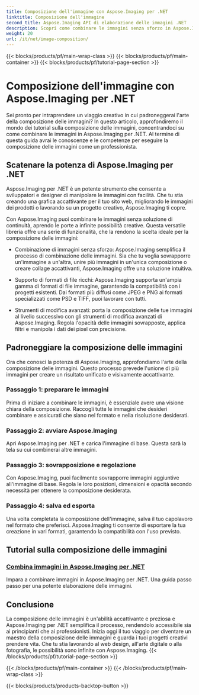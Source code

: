 ```yaml
---
title: Composizione dell'immagine con Aspose.Imaging per .NET
linktitle: Composizione dell'immagine
second_title: Aspose.Imaging API di elaborazione delle immagini .NET
description: Scopri come combinare le immagini senza sforzo in Aspose.Imaging per .NET con i nostri tutorial completi. Migliora le tue capacità di elaborazione delle immagini oggi!
weight: 20
url: /it/net/image-composition/
---
```


{{< blocks/products/pf/main-wrap-class >}}
{{< blocks/products/pf/main-container >}}
{{< blocks/products/pf/tutorial-page-section >}}

# Composizione dell'immagine con Aspose.Imaging per .NET


Sei pronto per intraprendere un viaggio creativo in cui padroneggerai l'arte della composizione delle immagini? In questo articolo, approfondiremo il mondo dei tutorial sulla composizione delle immagini, concentrandoci su come combinare le immagini in Aspose.Imaging per .NET. Al termine di questa guida avrai le conoscenze e le competenze per eseguire la composizione delle immagini come un professionista.

## Scatenare la potenza di Aspose.Imaging per .NET

Aspose.Imaging per .NET è un potente strumento che consente a sviluppatori e designer di manipolare le immagini con facilità. Che tu stia creando una grafica accattivante per il tuo sito web, migliorando le immagini dei prodotti o lavorando su un progetto creativo, Aspose.Imaging ti copre.

Con Aspose.Imaging puoi combinare le immagini senza soluzione di continuità, aprendo le porte a infinite possibilità creative. Questa versatile libreria offre una serie di funzionalità, che la rendono la scelta ideale per la composizione delle immagini:

- Combinazione di immagini senza sforzo: Aspose.Imaging semplifica il processo di combinazione delle immagini. Sia che tu voglia sovrapporre un'immagine a un'altra, unire più immagini in un'unica composizione o creare collage accattivanti, Aspose.Imaging offre una soluzione intuitiva.

- Supporto di formati di file ricchi: Aspose.Imaging supporta un'ampia gamma di formati di file immagine, garantendo la compatibilità con i progetti esistenti. Dai formati più diffusi come JPEG e PNG ai formati specializzati come PSD e TIFF, puoi lavorare con tutti.

- Strumenti di modifica avanzati: porta la composizione delle tue immagini al livello successivo con gli strumenti di modifica avanzati di Aspose.Imaging. Regola l'opacità delle immagini sovrapposte, applica filtri e manipola i dati dei pixel con precisione.

## Padroneggiare la composizione delle immagini

Ora che conosci la potenza di Aspose.Imaging, approfondiamo l'arte della composizione delle immagini. Questo processo prevede l'unione di più immagini per creare un risultato unificato e visivamente accattivante.

### Passaggio 1: preparare le immagini

Prima di iniziare a combinare le immagini, è essenziale avere una visione chiara della composizione. Raccogli tutte le immagini che desideri combinare e assicurati che siano nel formato e nella risoluzione desiderati.

### Passaggio 2: avviare Aspose.Imaging

Apri Aspose.Imaging per .NET e carica l'immagine di base. Questa sarà la tela su cui combinerai altre immagini.

### Passaggio 3: sovrapposizione e regolazione

Con Aspose.Imaging, puoi facilmente sovrapporre immagini aggiuntive all'immagine di base. Regola le loro posizioni, dimensioni e opacità secondo necessità per ottenere la composizione desiderata.

### Passaggio 4: salva ed esporta

Una volta completata la composizione dell'immagine, salva il tuo capolavoro nel formato che preferisci. Aspose.Imaging ti consente di esportare la tua creazione in vari formati, garantendo la compatibilità con l'uso previsto.

## Tutorial sulla composizione delle immagini
### [Combina immagini in Aspose.Imaging per .NET](./combine-images/)
Impara a combinare immagini in Aspose.Imaging per .NET. Una guida passo passo per una potente elaborazione delle immagini.

## Conclusione

La composizione delle immagini è un'abilità accattivante e preziosa e Aspose.Imaging per .NET semplifica il processo, rendendolo accessibile sia ai principianti che ai professionisti. Inizia oggi il tuo viaggio per diventare un maestro della composizione delle immagini e guarda i tuoi progetti creativi prendere vita. Che tu stia lavorando al web design, all'arte digitale o alla fotografia, le possibilità sono infinite con Aspose.Imaging.
{{< /blocks/products/pf/tutorial-page-section >}}

{{< /blocks/products/pf/main-container >}}
{{< /blocks/products/pf/main-wrap-class >}}

{{< blocks/products/products-backtop-button >}}

